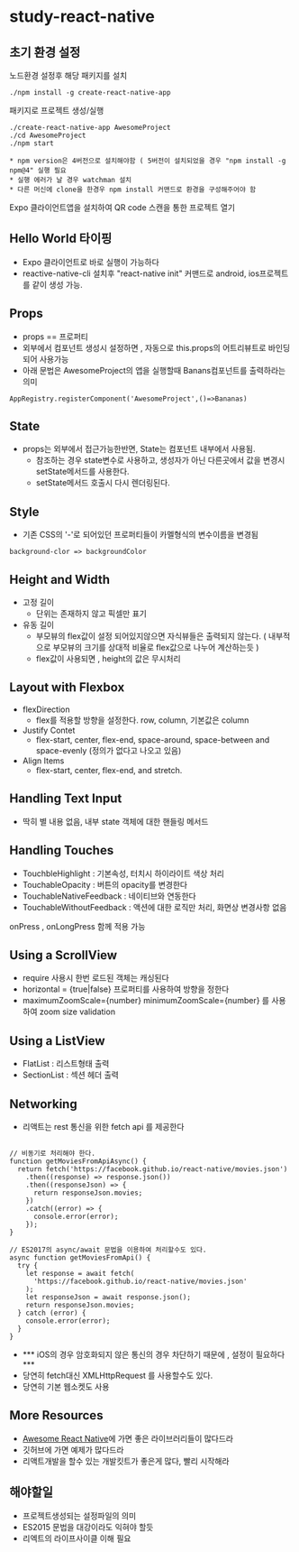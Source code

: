 # study-react-native

## 초기 환경 설정



노드환경 설정후 해당 패키지를 설치

    ./npm install -g create-react-native-app

패키지로 프로젝트 생성/실행

    ./create-react-native-app AwesomeProject
    ./cd AwesomeProject
    ./npm start

`* npm version은 4버전으로 설치해야함 ( 5버전이 설치되었을 경우 "npm install -g npm@4" 실행 필요`<br>
`* 실행 에러가 날 경우 watchman 설치` <br>
`* 다른 머신에 clone을 한경우 npm install 커맨드로 환경을 구성해주어야 함`

Expo 클라이언트앱을 설치하여 QR code 스캔을 통한 프로젝트 열기

## Hello World 타이핑

- Expo 클라이언트로 바로 실행이 가능하다
- reactive-native-cli 설치후 "react-native init" 커맨드로 android, ios프로젝트를 같이 생성 가능.

## Props
- props == 프로퍼티
- 외부에서 컴포넌트 생성시 설정하면 , 자동으로 this.props의 어트리뷰트로 바인딩되어 사용가능
- 아래 문법은 AwesomeProject의 앱을 실행할때 Banans컴포넌트를 출력하라는 의미

```
AppRegistry.registerComponent('AwesomeProject',()=>Bananas)
```

## State
- props는 외부에서 접근가능한반면, State는 컴포넌트 내부에서 사용됨.
    - 참조하는 경우 state변수로 사용하고, 생성자가 아닌 다른곳에서 값을 변경시 setState메서드를 사용한다.
    - setState메서드 호출시 다시 렌더링된다.


## Style
- 기존 CSS의 '-'로 되어있던 프로퍼티들이 카멜형식의 변수이름을 변경됨 
```
background-clor => backgroundColor
```


## Height and Width
- 고정 길이
    - 단위는 존재하지 않고 픽셀만 표기
- 유동 길이
    - 부모뷰의 flex값이 설정 되어있지않으면 자식뷰들은 출력되지 않는다. ( 내부적으로 부모뷰의 크기를 상대적 비율로 flex값으로 나누어 계산하는듯 )
    - flex값이 사용되면 , height의 값은 무시처리

## Layout with Flexbox
- flexDirection
    - flex를 적용할 방향을 설정한다. row, column, 기본값은 column
- Justify Contet
    - flex-start, center, flex-end, space-around, space-between and space-evenly (정의가 없다고 나오고 있음)
- Align Items
    - flex-start, center, flex-end, and stretch.


## Handling Text Input
- 딱히 별 내용 없음, 내부 state 객체에 대한 핸들링 메서드

## Handling Touches
- TouchbleHighlight : 기본속성, 터치시 하이라이트 색상 처리
- TouchableOpacity : 버튼의 opacity를 변경한다
- TouchableNativeFeedback : 네이티브와 연동한다
- TouchableWithoutFeedback : 액션에 대한 로직만 처리, 화면상 변경사항 없음

onPress , onLongPress 함께 적용 가능

## Using a ScrollView
- require 사용시 한번 로드된 객체는 캐싱된다
- horizontal = {true|false} 프로퍼티를 사용하여 방향을 정한다
- maximumZoomScale={number} minimumZoomScale={number} 를 사용하여 zoom size validation

## Using a ListView
- FlatList : 리스트형태 출력
- SectionList : 섹션 헤더 출력

## Networking
- 리액트는 rest 통신을 위한 fetch api 를 제공한다
```

// 비동기로 처리해야 한다.
function getMoviesFromApiAsync() {
  return fetch('https://facebook.github.io/react-native/movies.json')
    .then((response) => response.json())
    .then((responseJson) => {
      return responseJson.movies;
    })
    .catch((error) => {
      console.error(error);
    });
}

// ES2017의 async/await 문법을 이용하여 처리할수도 있다.
async function getMoviesFromApi() {
  try {
    let response = await fetch(
      'https://facebook.github.io/react-native/movies.json'
    );
    let responseJson = await response.json();
    return responseJson.movies;
  } catch (error) {
    console.error(error);
  }
}
```
- *** iOS의 경우 암호화되지 않은 통신의 경우 차단하기 때문에 , 설정이 필요하다 ***
- 당연히 fetch대신 XMLHttpRequest 를 사용할수도 있다.
- 당연히 기본 웹소켓도 사용


## More Resources
- [Awesome React Native](http://www.awesome-react-native.com/)에 가면 좋은 라이브러리들이 많다드라
- 깃허브에 가면 예제가 많다드라
- 리액트개발을 할수 있는 개발킷트가 좋은게 많다, 빨리 시작해라

## 해야할일
- 프로젝트생성되는 설정파일의 의미
- ES2015 문법을 대강이라도 익혀야 할듯
- 리엑트의 라이프사이클 이해 필요






